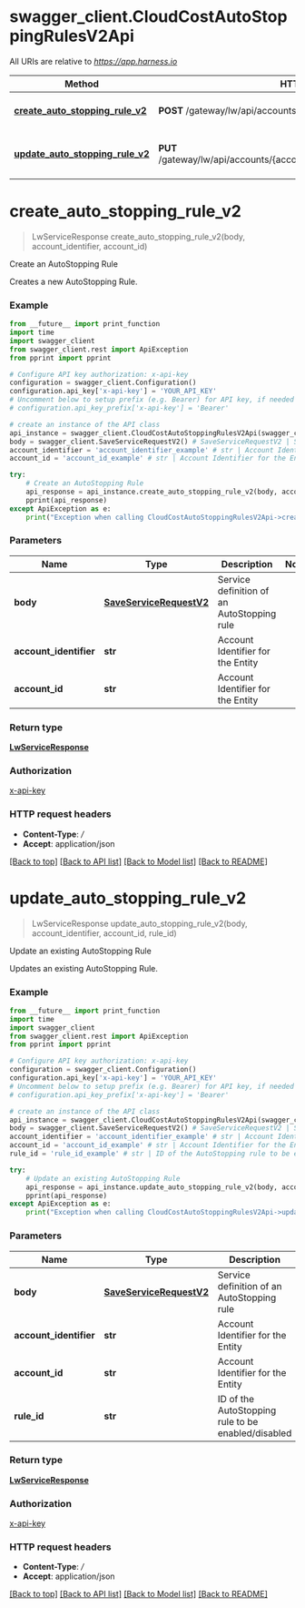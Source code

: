 # swagger_client.CloudCostAutoStoppingRulesV2Api

All URIs are relative to *https://app.harness.io*

Method | HTTP request | Description
------------- | ------------- | -------------
[**create_auto_stopping_rule_v2**](CloudCostAutoStoppingRulesV2Api.md#create_auto_stopping_rule_v2) | **POST** /gateway/lw/api/accounts/{account_id}/autostopping/v2/rules | Create an AutoStopping Rule
[**update_auto_stopping_rule_v2**](CloudCostAutoStoppingRulesV2Api.md#update_auto_stopping_rule_v2) | **PUT** /gateway/lw/api/accounts/{account_id}/autostopping/v2/rules/{rule_id} | Update an existing AutoStopping Rule

# **create_auto_stopping_rule_v2**
> LwServiceResponse create_auto_stopping_rule_v2(body, account_identifier, account_id)

Create an AutoStopping Rule

Creates a new AutoStopping Rule.

### Example
```python
from __future__ import print_function
import time
import swagger_client
from swagger_client.rest import ApiException
from pprint import pprint

# Configure API key authorization: x-api-key
configuration = swagger_client.Configuration()
configuration.api_key['x-api-key'] = 'YOUR_API_KEY'
# Uncomment below to setup prefix (e.g. Bearer) for API key, if needed
# configuration.api_key_prefix['x-api-key'] = 'Bearer'

# create an instance of the API class
api_instance = swagger_client.CloudCostAutoStoppingRulesV2Api(swagger_client.ApiClient(configuration))
body = swagger_client.SaveServiceRequestV2() # SaveServiceRequestV2 | Service definition of an AutoStopping rule
account_identifier = 'account_identifier_example' # str | Account Identifier for the Entity
account_id = 'account_id_example' # str | Account Identifier for the Entity

try:
    # Create an AutoStopping Rule
    api_response = api_instance.create_auto_stopping_rule_v2(body, account_identifier, account_id)
    pprint(api_response)
except ApiException as e:
    print("Exception when calling CloudCostAutoStoppingRulesV2Api->create_auto_stopping_rule_v2: %s\n" % e)
```

### Parameters

Name | Type | Description  | Notes
------------- | ------------- | ------------- | -------------
 **body** | [**SaveServiceRequestV2**](SaveServiceRequestV2.md)| Service definition of an AutoStopping rule | 
 **account_identifier** | **str**| Account Identifier for the Entity | 
 **account_id** | **str**| Account Identifier for the Entity | 

### Return type

[**LwServiceResponse**](LwServiceResponse.md)

### Authorization

[x-api-key](../README.md#x-api-key)

### HTTP request headers

 - **Content-Type**: */*
 - **Accept**: application/json

[[Back to top]](#) [[Back to API list]](../README.md#documentation-for-api-endpoints) [[Back to Model list]](../README.md#documentation-for-models) [[Back to README]](../README.md)

# **update_auto_stopping_rule_v2**
> LwServiceResponse update_auto_stopping_rule_v2(body, account_identifier, account_id, rule_id)

Update an existing AutoStopping Rule

Updates an existing AutoStopping Rule.

### Example
```python
from __future__ import print_function
import time
import swagger_client
from swagger_client.rest import ApiException
from pprint import pprint

# Configure API key authorization: x-api-key
configuration = swagger_client.Configuration()
configuration.api_key['x-api-key'] = 'YOUR_API_KEY'
# Uncomment below to setup prefix (e.g. Bearer) for API key, if needed
# configuration.api_key_prefix['x-api-key'] = 'Bearer'

# create an instance of the API class
api_instance = swagger_client.CloudCostAutoStoppingRulesV2Api(swagger_client.ApiClient(configuration))
body = swagger_client.SaveServiceRequestV2() # SaveServiceRequestV2 | Service definition of an AutoStopping rule
account_identifier = 'account_identifier_example' # str | Account Identifier for the Entity
account_id = 'account_id_example' # str | Account Identifier for the Entity
rule_id = 'rule_id_example' # str | ID of the AutoStopping rule to be enabled/disabled

try:
    # Update an existing AutoStopping Rule
    api_response = api_instance.update_auto_stopping_rule_v2(body, account_identifier, account_id, rule_id)
    pprint(api_response)
except ApiException as e:
    print("Exception when calling CloudCostAutoStoppingRulesV2Api->update_auto_stopping_rule_v2: %s\n" % e)
```

### Parameters

Name | Type | Description  | Notes
------------- | ------------- | ------------- | -------------
 **body** | [**SaveServiceRequestV2**](SaveServiceRequestV2.md)| Service definition of an AutoStopping rule | 
 **account_identifier** | **str**| Account Identifier for the Entity | 
 **account_id** | **str**| Account Identifier for the Entity | 
 **rule_id** | **str**| ID of the AutoStopping rule to be enabled/disabled | 

### Return type

[**LwServiceResponse**](LwServiceResponse.md)

### Authorization

[x-api-key](../README.md#x-api-key)

### HTTP request headers

 - **Content-Type**: */*
 - **Accept**: application/json

[[Back to top]](#) [[Back to API list]](../README.md#documentation-for-api-endpoints) [[Back to Model list]](../README.md#documentation-for-models) [[Back to README]](../README.md)

